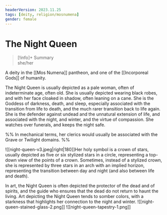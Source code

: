 ```yaml
---
headerVersion: 2023.11.25
tags: [deity, religion/mosnumena]
gender: female
---
```

# The Night Queen
>[!info]+ Summary  
> she/her

A deity in the [[Mos Numena]] pantheon, and one of the [[Incorporeal Gods]] of humanity. 

The Night Queen is usually depicted as a pale woman, often of indeterminate age, often old. She is usually depicted wearing black robes, and with her face cloaked in shadow, often leaning on a cane. She is the Goddess of darkness, death, and sleep, especially associated with the transition from life to death, and the much rarer transition back to life again. She is the defender against undead and the unnatural extension of life, and associated with the night, and winter, and the virtue of compassion. She watches over funerals, and keeps the night safe.

%% In mechanical terms, her clerics would usually be associated with the Grave or Twilight domains. %%

![[night-queen-v3.jpeg|right|180]]Her holy symbol is a crown of stars, usually depicted as five or six stylized stars in a circle, representing a top-down view of the points of a crown. Sometimes, instead of a stylized crown, she is represented by three stars in an arch with an implied horizon, representing the transition between day and night (and also between life and death).

In art, the Night Queen is often depicted the protector of the dead and of spirits, and the guide who ensures that the dead do not return to haunt the living. Art depicting the Night Queen tends to somber colors, with a starkness that highlights her connection to the night and winter. 
![[night-queen-stained-glass-2.png]]
![[night-queen-tapestry-1.png]]
